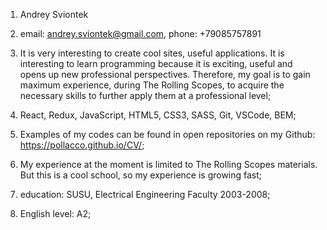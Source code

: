1. Andrey Sviontek

2. email: andrey.sviontek@gmail.com, phone: +79085757891

3. It is very interesting to create cool sites, useful applications. It is interesting to learn programming because it is exciting, useful and opens up new professional perspectives. Therefore, my goal is to gain maximum experience, during The Rolling Scopes, to acquire the necessary skills to further apply them at a professional level;

4. React, Redux, JavaScript, HTML5, CSS3, SASS, Git, VSCode, BEM;
 
5. Examples of my codes can be found in open repositories on my Github: https://pollacco.github.io/CV/;

6. My experience at the moment is limited to The Rolling Scopes materials. But this is a cool school, so my experience is growing fast;

7. education: SUSU, Electrical Engineering Faculty 2003-2008;

8. English level: A2;
